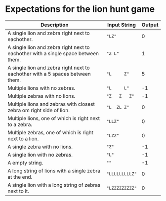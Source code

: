 # Expectations for the lion hunt game

| Description | Input String | Output |
|---|---|---|
| A single lion and zebra right next to eachother. | `"LZ"` | 0 |
| A single lion and zebra right next to eachother with a single space between them. | `"Z L"` | 1 |
| A single lion and zebra right next to eachother with a 5 spaces between them. | `"L     Z"` | 5 |
| Multiple lions with no zebras. | `"L     L"` | -1 |
| Multiple zebras with no lions. | `"Z   Z   Z"` | -1 |
| Multiple lions and zebras with closest zebra om right side of lion. | `"L  ZL Z"` | 0 |
| Multiple lions, one of which is right next to a zebra. |  `"LLZ"`| 0 |
| Multiple zebras, one of which is right next to a lion. | `"LZZ"` | 0 |
| A single zebra with no lions. | `"Z"` | -1 |
| A single lion with no zebras. | `"L"` | -1 |
| A empty string. | `""` | -1 |
| A long string of lions with a single zebra at the end. | `"LLLLLLLLLZ"` | 0 |
| A single lion with a long string of zebras next to it. | `"LZZZZZZZZZ"` | 0 |
